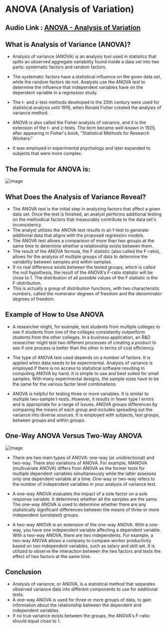 # ANOVA (Analysis of Variation) 

## Audio Link : [ANOVA - Analysis of Variation](https://drive.google.com/file/d/17rnLhW9A4ywCCulYDdzxRvYuKM4BG367/view?usp=sharing)

## What is Analysis of Variance (ANOVA)?
- Analysis of variance (ANOVA) is an analysis tool used in statistics that splits an observed aggregate variability found inside a data set into two parts: systematic factors and random factors.
-  The systematic factors have a statistical influence on the given data set, while the random factors do not. Analysts use the ANOVA test to determine the influence that independent variables have on the dependent variable in a regression study.

- The t- and z-test methods developed in the 20th century were used for statistical analysis until 1918, when Ronald Fisher created the analysis of variance method.

-  ANOVA is also called the Fisher analysis of variance, and it is the extension of the t- and z-tests. The term became well-known in 1925, after appearing in Fisher's book, "Statistical Methods for Research Workers."
 - It was employed in experimental psychology and later expanded to subjects that were more complex.
 
## The Formula for ANOVA is:

![image](https://user-images.githubusercontent.com/63282184/144038790-ff4270ee-6130-4078-8e3f-32d282e46919.png)


## What Does the Analysis of Variance Reveal?
- The ANOVA test is the initial step in analyzing factors that affect a given data set. Once the test is finished, an analyst performs additional testing on the methodical factors that measurably contribute to the data set's inconsistency. 
- The analyst utilizes the ANOVA test results in an f-test to generate additional data that aligns with the proposed regression models.
- The ANOVA test allows a comparison of more than two groups at the same time to determine whether a relationship exists between them. 
- The result of the ANOVA formula, the F statistic (also called the F-ratio), allows for the analysis of multiple groups of data to determine the variability between samples and within samples.
- If no real difference exists between the tested groups, which is called the null hypothesis, the result of the ANOVA's F-ratio statistic will be close to 1. The distribution of all possible values of the F statistic is the F-distribution. 
- This is actually a group of distribution functions, with two characteristic numbers, called the numerator degrees of freedom and the denominator degrees of freedom.

## Example of How to Use ANOVA
- A researcher might, for example, test students from multiple colleges to see if students from one of the colleges consistently outperform students from the other colleges. In a business application, an R&D researcher might test two different processes of creating a product to see if one process is better than the other in terms of cost efficiency.

- The type of ANOVA test used depends on a number of factors. It is applied when data needs to be experimental. Analysis of variance is employed if there is no access to statistical software resulting in computing ANOVA by hand. It is simple to use and best suited for small samples. With many experimental designs, the sample sizes have to be the same for the various factor level combinations.

- ANOVA is helpful for testing three or more variables. It is similar to multiple two-sample t-tests. However, it results in fewer type I errors and is appropriate for a range of issues. ANOVA groups differences by comparing the means of each group and includes spreading out the variance into diverse sources. It is employed with subjects, test groups, between groups and within groups.



## One-Way ANOVA Versus Two-Way ANOVA

![image](https://user-images.githubusercontent.com/63282184/144039047-e678f4ab-272d-4c76-a9a8-01508f397058.png)


- There are two main types of ANOVA: one-way (or unidirectional) and two-way. There also variations of ANOVA. For example, MANOVA (multivariate ANOVA) differs from ANOVA as the former tests for multiple dependent variables simultaneously while the latter assesses only one dependent variable at a time. One-way or two-way refers to the number of independent variables in your analysis of variance test. 
- A one-way ANOVA evaluates the impact of a sole factor on a sole response variable. It determines whether all the samples are the same. The one-way ANOVA is used to determine whether there are any statistically significant differences between the means of three or more independent (unrelated) groups.

- A two-way ANOVA is an extension of the one-way ANOVA. With a one-way, you have one independent variable affecting a dependent variable. With a two-way ANOVA, there are two independents. For example, a two-way ANOVA allows a company to compare worker productivity based on two independent variables, such as salary and skill set. It is utilized to observe the interaction between the two factors and tests the effect of two factors at the same time.
 
 
 
 ## Conclusion 
 
-  Analysis of variance, or ANOVA, is a statistical method that separates observed variance data into different components to use for additional tests.
- A one-way ANOVA is used for three or more groups of data, to gain information about the relationship between the dependent and independent variables.
- If no true variance exists between the groups, the ANOVA's F-ratio should equal close to 1.
